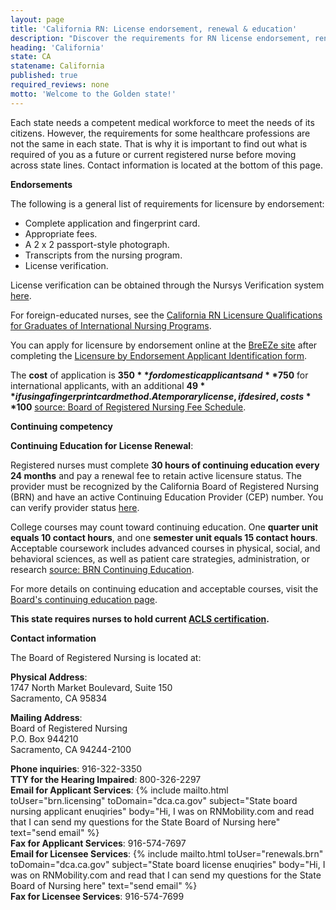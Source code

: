 ```yaml
---
layout: page
title: 'California RN: License endorsement, renewal & education'
description: "Discover the requirements for RN license endorsement, renewal, and continuing education in California. Stay current."
heading: 'California'
state: CA
statename: California
published: true
required_reviews: none
motto: 'Welcome to the Golden state!'
---
```


Each state needs a competent medical workforce to meet the needs of its citizens. However, the requirements for some healthcare professions are not the same in each state. That is why it is important to find out what is required of you as a future or current registered nurse before moving across state lines. Contact information is located at the bottom of this page.

**Endorsements**

The following is a general list of requirements for licensure by endorsement:

- Complete application and fingerprint card.
- Appropriate fees.
- A 2 x 2 passport-style photograph.
- Transcripts from the nursing program.
- License verification.

License verification can be obtained through the Nursys Verification system [here](https://www.nursys.com/NLV/NLVTerms.aspx).

For foreign-educated nurses, see the [California RN Licensure Qualifications for Graduates of International Nursing Programs](https://www.rn.ca.gov/pdfs/education/edp-i-35.pdf).

You can apply for licensure by endorsement online at the [BreEZe site](https://www.rn.ca.gov/pdfs/applicants/end-app.pdf) after completing the [Licensure by Endorsement Applicant Identification form](https://www.rn.ca.gov/pdfs/applicants/endidform.pdf).

The **cost** of application is **$350** for domestic applicants and **$750** for international applicants, with an additional **$49** if using a fingerprint card method. A temporary license, if desired, costs **$100** [source: Board of Registered Nursing Fee Schedule](https://www.rn.ca.gov).

**Continuing competency**

**Continuing Education for License Renewal**:

Registered nurses must complete **30 hours of continuing education every 24 months** and pay a renewal fee to retain active licensure status. The provider must be recognized by the California Board of Registered Nursing (BRN) and have an active Continuing Education Provider (CEP) number. You can verify provider status [here](https://www.rn.ca.gov/online/verify.shtml).

College courses may count toward continuing education. One **quarter unit equals 10 contact hours**, and one **semester unit equals 15 contact hours**. Acceptable coursework includes advanced courses in physical, social, and behavioral sciences, as well as patient care strategies, administration, or research [source: BRN Continuing Education](https://www.rn.ca.gov/licensees/ce-renewal.shtml).

For more details on continuing education and acceptable courses, visit the [Board's continuing education page](https://www.rn.ca.gov/licensees/ce-renewal.shtml).

**This state requires nurses to hold current [ACLS certification](https://www.acls.net/california-acls-pals-bls).**

**Contact information**

The Board of Registered Nursing is located at:

**Physical Address**:  
1747 North Market Boulevard, Suite 150  
Sacramento, CA 95834

**Mailing Address**:  
Board of Registered Nursing  
P.O. Box 944210  
Sacramento, CA 94244-2100

**Phone inquiries**: 916-322-3350  
**TTY for the Hearing Impaired**: 800-326-2297  
**Email for Applicant Services**:
{% include mailto.html
      toUser="brn.licensing"
      toDomain="dca.ca.gov"
      subject="State board nursing applicant enuqiries"
      body="Hi, I was on RNMobility.com and read that I can send my questions for the State Board of Nursing here"
      text="send email"
    %}   
**Fax for Applicant Services**: 916-574-7697  
**Email for Licensee Services**: 
{% include mailto.html
      toUser="renewals.brn"
      toDomain="dca.ca.gov"
      subject="State board license enuqiries"
      body="Hi, I was on RNMobility.com and read that I can send my questions for the State Board of Nursing here"
      text="send email"
    %}  
**Fax for Licensee Services**: 916-574-7699
